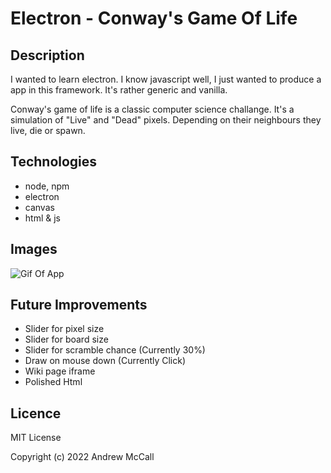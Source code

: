 # Electron - Conway's Game Of Life

## Description
I wanted to learn electron. I know javascript well, I just wanted to produce a app in this framework. It's rather generic and vanilla.

Conway's game of life is a classic computer science challange. It's a simulation of "Live" and "Dead" pixels. Depending on their neighbours they live, die or spawn.

## Technologies
- node, npm
- electron
- canvas
- html & js

## Images
![Gif Of App](https://i.imgur.com/KQMGtkr.gif)

## Future Improvements
- Slider for pixel size
- Slider for board size
- Slider for scramble chance (Currently 30%)
- Draw on mouse down (Currently Click)
- Wiki page iframe
- Polished Html

## Licence

MIT License

Copyright (c) 2022 Andrew McCall